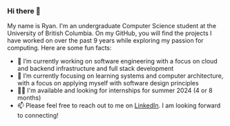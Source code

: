 ### Hi there 👋

<!--
**ryanarnouk/ryanarnouk** is a ✨ _special_ ✨ repository because its `README.md` (this file) appears on your GitHub profile.

Here are some ideas to get you started:

- 🔭 I’m currently working on ...
- 🌱 I’m currently learning ...
- 👯 I’m looking to collaborate on ...
- 🤔 I’m looking for help with ...
- 💬 Ask me about ...
- 📫 How to reach me: ...
- 😄 Pronouns: ...
- ⚡ Fun fact: ...
-->

My name is Ryan. I'm an undergraduate Computer Science student at the University of British Columbia. On my GitHub, you will find the projects I have worked on over the past 9 years while exploring my passion for computing. Here are some fun facts:

- 🔭 I’m currently working on software engineering with a focus on cloud and backend infrastructure and full stack development
- 🌱 I’m currently focusing on learning systems and computer architecture, with a focus on applying myself with software design principles
- 🧑‍💻 I'm available and looking for internships for summer 2024 (4 or 8 months)
- 📫 Please feel free to reach out to me on [LinkedIn](https://www.linkedin.com/in/ryanarnouk/). I am looking forward to connecting!

